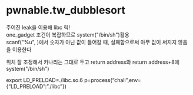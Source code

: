 # pwnable.tw_dubblesort

주어진 leak을 이용해 libc 릭!  
one_gadget 조건이 복잡하므로 system("/bin/sh")활용  
scanf("%u", )에서 숫자가 아닌 값이 들어갈 때, 실패함으로써 아무 값이 써지지 않음을 이용한다  
  
위치 잘 조정해서 카나리는 그대로 두고 return address와 return address+8에 system("/bin/sh")  


<TIP>  
export LD_PRELOAD=./libc.so.6  
p=process(“chall”,env={“LD_PRELOAD”:”./libc”})  
